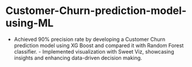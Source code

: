 # Customer-Churn-prediction-model-using-ML
- Achieved 90% precision rate by developing a Customer Churn   prediction model using XG Boost and compared it with Random   Forest classifier. - Implemented visualization with Sweet Viz, showcasing insights and   enhancing data-driven decision making.
